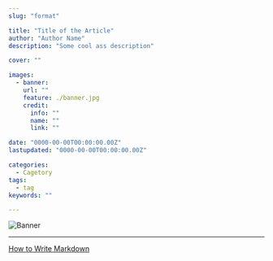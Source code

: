 ```yaml
---
slug: "format"

title: "Title of the Article"
author: "Author Name"
description: "Some cool ass description"

cover: ""

images:
  - banner:
    url: ""
    feature: ./banner.jpg
    credit:
      info: ""
      name: ""
      link: ""

date: "0000-00-00T00:00:00.00Z"
lastupdated: "0000-00-00T00:00:00.00Z"

categories: 
  - Cagetory
tags:
  - tag
keywords: ""

---
```


![Banner](./banner.jpg)

---

[How to Write Markdown](https://daringfireball.net/projects/downloads/Markdown_1.0.1.zip)
